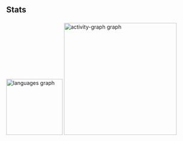 <h2 align="left">Stats</h2>

###

<div align="left">
  <img src="https://github-readme-stats.vercel.app/api/top-langs?username=MatheusSButh&locale=en&hide_title=false&layout=compact&card_width=320&langs_count=5&theme=github_dark&hide_border=false&order=2" height="150" alt="languages graph"  />
  <img src="https://github-readme-activity-graph.vercel.app/graph?username=MatheusSButh&radius=16&theme=github-dark&area=true&order=5" height="300" alt="activity-graph graph"  />
</div>

###

<!--
**MatheusSButh/MatheusSButh** is a ✨ _special_ ✨ repository because its `README.md` (this file) appears on your GitHub profile.

Here are some ideas to get you started:

- 🔭 I’m currently working on ...
- 🌱 I’m currently learning ...
- 👯 I’m looking to collaborate on ...
- 🤔 I’m looking for help with ...
- 💬 Ask me about ...
- 📫 How to reach me: ...
- 😄 Pronouns: ...
- ⚡ Fun fact: ...
-->
